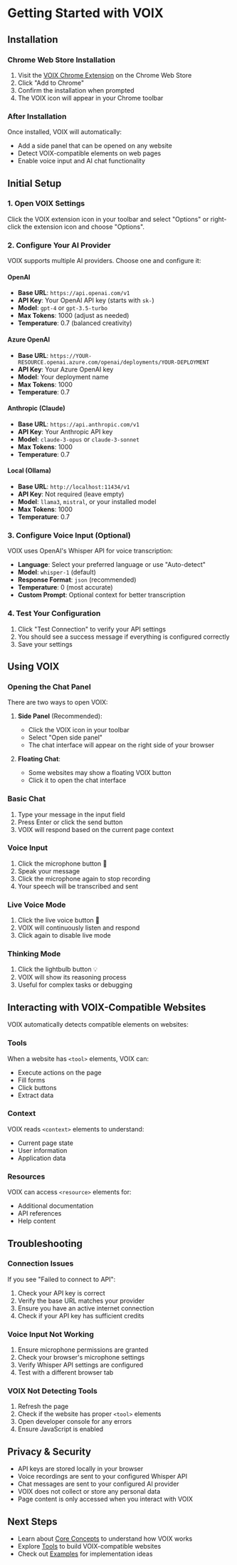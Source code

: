 # Getting Started with VOIX

## Installation

### Chrome Web Store Installation

1. Visit the [VOIX Chrome Extension](https://chromewebstore.google.com/detail/voix/agmhpolimgfdfnlgciajhbkdapkophie) on the Chrome Web Store
2. Click "Add to Chrome"
3. Confirm the installation when prompted
4. The VOIX icon will appear in your Chrome toolbar

### After Installation

Once installed, VOIX will automatically:
- Add a side panel that can be opened on any website
- Detect VOIX-compatible elements on web pages
- Enable voice input and AI chat functionality

## Initial Setup

### 1. Open VOIX Settings

Click the VOIX extension icon in your toolbar and select "Options" or right-click the extension icon and choose "Options".

### 2. Configure Your AI Provider

VOIX supports multiple AI providers. Choose one and configure it:

#### OpenAI
- **Base URL**: `https://api.openai.com/v1`
- **API Key**: Your OpenAI API key (starts with `sk-`)
- **Model**: `gpt-4` or `gpt-3.5-turbo`
- **Max Tokens**: 1000 (adjust as needed)
- **Temperature**: 0.7 (balanced creativity)

#### Azure OpenAI
- **Base URL**: `https://YOUR-RESOURCE.openai.azure.com/openai/deployments/YOUR-DEPLOYMENT`
- **API Key**: Your Azure OpenAI key
- **Model**: Your deployment name
- **Max Tokens**: 1000
- **Temperature**: 0.7

#### Anthropic (Claude)
- **Base URL**: `https://api.anthropic.com/v1`
- **API Key**: Your Anthropic API key
- **Model**: `claude-3-opus` or `claude-3-sonnet`
- **Max Tokens**: 1000
- **Temperature**: 0.7

#### Local (Ollama)
- **Base URL**: `http://localhost:11434/v1`
- **API Key**: Not required (leave empty)
- **Model**: `llama3`, `mistral`, or your installed model
- **Max Tokens**: 1000
- **Temperature**: 0.7

### 3. Configure Voice Input (Optional)

VOIX uses OpenAI's Whisper API for voice transcription:

- **Language**: Select your preferred language or use "Auto-detect"
- **Model**: `whisper-1` (default)
- **Response Format**: `json` (recommended)
- **Temperature**: 0 (most accurate)
- **Custom Prompt**: Optional context for better transcription

### 4. Test Your Configuration

1. Click "Test Connection" to verify your API settings
2. You should see a success message if everything is configured correctly
3. Save your settings

## Using VOIX

### Opening the Chat Panel

There are two ways to open VOIX:

1. **Side Panel** (Recommended):
   - Click the VOIX icon in your toolbar
   - Select "Open side panel"
   - The chat interface will appear on the right side of your browser

2. **Floating Chat**:
   - Some websites may show a floating VOIX button
   - Click it to open the chat interface

### Basic Chat

1. Type your message in the input field
2. Press Enter or click the send button
3. VOIX will respond based on the current page context

### Voice Input

1. Click the microphone button 🎤
2. Speak your message
3. Click the microphone again to stop recording
4. Your speech will be transcribed and sent

### Live Voice Mode

1. Click the live voice button 🎯
2. VOIX will continuously listen and respond
3. Click again to disable live mode

### Thinking Mode

1. Click the lightbulb button 💡
2. VOIX will show its reasoning process
3. Useful for complex tasks or debugging

## Interacting with VOIX-Compatible Websites

VOIX automatically detects compatible elements on websites:

### Tools
When a website has `<tool>` elements, VOIX can:
- Execute actions on the page
- Fill forms
- Click buttons
- Extract data

### Context
VOIX reads `<context>` elements to understand:
- Current page state
- User information
- Application data

### Resources
VOIX can access `<resource>` elements for:
- Additional documentation
- API references
- Help content

## Troubleshooting

### Connection Issues

If you see "Failed to connect to API":
1. Check your API key is correct
2. Verify the base URL matches your provider
3. Ensure you have an active internet connection
4. Check if your API key has sufficient credits

### Voice Input Not Working

1. Ensure microphone permissions are granted
2. Check your browser's microphone settings
3. Verify Whisper API settings are configured
4. Test with a different browser tab

### VOIX Not Detecting Tools

1. Refresh the page
2. Check if the website has proper `<tool>` elements
3. Open developer console for any errors
4. Ensure JavaScript is enabled

## Privacy & Security

- API keys are stored locally in your browser
- Voice recordings are sent to your configured Whisper API
- Chat messages are sent to your configured AI provider
- VOIX does not collect or store any personal data
- Page content is only accessed when you interact with VOIX

## Next Steps

- Learn about [Core Concepts](./core-concepts.md) to understand how VOIX works
- Explore [Tools](./tools.md) to build VOIX-compatible websites
- Check out [Examples](./examples.md) for implementation ideas